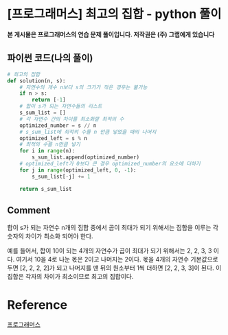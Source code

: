 # [프로그래머스] 최고의 집합 - python 풀이

**본 게시물은 프로그래머스의 연습 문제 풀이입니다. 저작권은 (주) 그랩에게 있습니다**



## 파이썬 코드(나의 풀이)

```python
# 최고의 집합
def solution(n, s):
    # 자연수의 개수 n보다 s의 크기가 작은 경우는 불가능
    if n > s:
        return [-1]
    # 합이 s가 되는 자연수들의 리스트
    s_sum_list = []
    # 각 자연수 간의 차이를 최소화할 최적의 수
    optimized_number = s // n
    # s_sum_list에 최적의 수를 n 만큼 넣었을 때의 나머지
    optimized_left = s % n
    # 최적의 수를 n만큼 넣기
    for i in range(n):
        s_sum_list.append(optimized_number)
    # optimized_left가 0보다 큰 경우 optimized_number의 요소에 더하기
    for j in range(optimized_left, 0, -1):
        s_sum_list[-j] += 1

    return s_sum_list
```



## Comment

합이 s가 되는 자연수 n개의 집합 중에서 곱이 최대가 되기 위해서는 집합을 이루는 각 숫자의 차이가 최소화 되어야 한다. 

예를 들어서, 합이 10이 되는 4개의 자연수가 곱이 최대가 되기 위해서는 2, 2, 3, 3 이다. 여기서 10을 4로 나눈 몫은 2이고 나머지는 2이다. 몫을 4개의 자연수 기본값으로 두면 [2, 2, 2, 2]가 되고 나머지를 맨 뒤의 원소부터 1씩 더하면 [2, 2, 3, 3]이 된다. 이 집합은 각자의 차이가 최소이므로 최고의 집합이다.

# Reference

[프로그래머스](https://programmers.co.kr)

